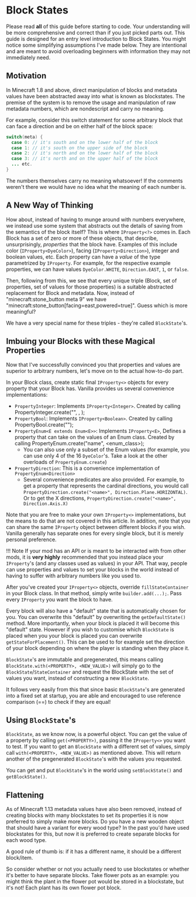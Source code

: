 Block States
============

Please read **all** of this guide before starting to code. Your understanding will be more comprehensive and correct than if you just picked parts out.
This guide is designed for an entry level introduction to Block States. You might notice some simplifying assumptions I've made below. They are intentional and are meant to avoid overloading beginners with information they may not immediately need.

Motivation
----------

In Minecraft 1.8 and above, direct manipulation of blocks and metadata values have been abstracted away into what is known as blockstates.
The premise of the system is to remove the usage and manipulation of raw metadata numbers, which are nondescript and carry no meaning.

For example, consider this switch statement for some arbitrary block that can face a direction and be on either half of the block space:

```Java
switch(meta) {
  case 0: // it's south and on the lower half of the block
  case 1: // it's south on the upper side of the block
  case 2: // it's north and on the lower half of the block
  case 3: // it's north and on the upper half of the block
  ... etc.
}
```

The numbers themselves carry no meaning whatsoever! If the comments weren't there we would have no idea what the meaning of each number is.

A New Way of Thinking
---------------------

How about, instead of having to munge around with numbers everywhere, we instead use some system that abstracts out the details of saving from the semantics of the block itself?
This is where `IProperty<?>` comes in. Each Block has a set of zero or more of these objects, that describe, unsurprisingly, *properties* that the block have. Examples of this include color (`IProperty<DyeColor>`), facing (`IProperty<Direction>`), integer and boolean values, etc. Each property can have a *value* of the type parametrized by `IProperty`. For example, for the respective example properties, we can have values `DyeColor.WHITE`, `Direction.EAST`, `1`, or `false`.

Then, following from this, we see that every unique triple (Block, set of properties, set of values for those properties) is a suitable abstracted replacement for Block and metadata. Now, instead of "minecraft:stone_button meta 9" we have "minecraft:stone_button[facing=east,powered=true]". Guess which is more meaningful?

We have a very special name for these triples - they're called `BlockState`'s.

Imbuing your Blocks with these Magical Properties
-------------------------------------------------

Now that I've successfully convinced you that properties and values are superior to arbitrary numbers, let's move on to the actual how-to-do part.

In your Block class, create static final `IProperty<>` objects for every property that your Block has. Vanilla provides us several convenience implementations:
  
  * `PropertyInteger`: Implements `IProperty<Integer>`. Created by calling PropertyInteger.create("<name>", <min>, <max>);
  * `PropertyBool`: Implements `IProperty<Boolean>`. Created by calling PropertyBool.create("<name>");
  * `PropertyEnum<E extends Enum<E>>`: Implements `IProperty<E>`, Defines a property that can take on the values of an Enum class. Created by calling PropertyEnum.create("name", <enum_class>);
    * You can also use only a subset of the Enum values (for example, you can use only 4 of the 16 `DyeColor`'s. Take a look at the other overloads of `PropertyEnum.create`)
  * `PropertyDirection`: This is a convenience implementation of `PropertyEnum<Direction>`
    * Several convenience predicates are also provided. For example, to get a property that represents the cardinal directions, you would call `PropertyDirection.create("<name>", Direction.Plane.HORIZONTAL)`. Or to get the X directions, `PropertyDirection.create("<name>", Direction.Axis.X)`

Note that you are free to make your own `IProperty<>` implementations, but the means to do that are not covered in this article.
In addition, note that you can share the same `IProperty` object between different blocks if you wish. Vanilla generally has separate ones for every single block, but it is merely personal preference.

!!! Note 
    If your mod has an API or is meant to be interacted with from other mods, it is **very highly** recommended that you instead place your `IProperty`'s (and any classes used as values) in your API. That way, people can use properties and values to set your blocks in the world instead of having to suffer with arbitrary numbers like you used to.

After you've created your `IProperty<>` objects, override `fillStateContainer` in your Block class. In that method, simply write `builder.add(...);`. Pass every `IProperty` you want the block to have.

Every block will also have a "default" state that is automatically chosen for you. You can overwrite this "default" by overwriting the `getDefaultState()` method. More importantly, when your block is placed it will become this "default" state. However if you wish to customise which `BlockState` is placed when you your block is placed you can overwrite `getStateForPlacement()`. This can be used to for example set the direction of your block depending on where the player is standing when they place it.

`BlockState`'s are immutable and pregenerated, this means calling `BlockState.with(<PROPERTY>, <NEW_VALUE>)` will simply go to the `BlockState`/`StateContainer` and request the BlockState with the set of values you want, instead of constructing a new `BlockState`.

It follows very easily from this that since basic `BlockState`'s are generated into a fixed set at startup, you are able and encouraged to use reference comparison (==) to check if they are equal!


Using `BlockState`'s
---------------------

`BlockState`, as we know now, is a powerful object. You can get the value of a property by calling `get(<PROPERTY>)`, passing it the `IProperty<>` you want to test.
If you want to get an `BlockState` with a different set of values, simply call `with(<PROPERTY>, <NEW_VALUE>)` as mentioned above. This will return another of the pregenerated `BlockState`'s with the values you requested.

You can get and put `BlockState`'s in the world using `setBlockState()` and `getBlockState()`.


Flattening
----------
As of Minecraft 1.13 metadata values have also been removed, instead of creating blocks with many blockstates to set its properties it is now preferred to simply make more blocks. Do you have a new wooden object that should have a variant for every wood type? In the past you'd have used blockstates for this, but now it is preferred to create separate blocks for each wood type.

A good rule of thumb is: if it has a different name, it should be a different block/item.

So consider whether or not you actually need to use blockstates or whether it's better to have separate blocks.
Take flower pots as an example: you might think the plant in the flower pot would be stored in a blockstate, but it's not! Each plant has its own flower pot block.
